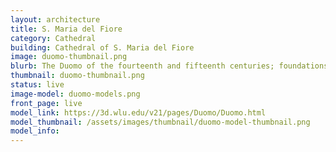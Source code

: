 ```yaml
---
layout: architecture
title: S. Maria del Fiore
category: Cathedral
building: Cathedral of S. Maria del Fiore
image: duomo-thumbnail.png
blurb: The Duomo of the fourteenth and fifteenth centuries; foundations of early church of S. Reparata	
thumbnail: duomo-thumbnail.png
status: live
image-model: duomo-models.png
front_page: live
model_link: https://3d.wlu.edu/v21/pages/Duomo/Duomo.html
model_thumbnail: /assets/images/thumbnail/duomo-model-thumbnail.png
model_info: 
---
```

